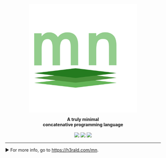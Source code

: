 
<p align="center"><img align="center" width="350" src="logo.svg"/></p>
<p align="center">
  <b>A  truly minimal<br>concatenative programming language</b>
  <br><br>
  <img src="https://img.shields.io/badge/nim-powered-yellow.svg?link=https://nim-lang-org">
  <img src="https://img.shields.io/github/release/h3rald/mn.svg">
  <img src="https://img.shields.io/github/license/h3rald/mn.svg">
</p>

---

► For more info, go to <https://h3rald.com/mn>.


